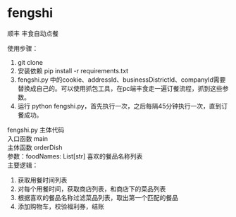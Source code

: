 # fengshi
顺丰 丰食自动点餐

使用步骤：
1. git clone <url>
2. 安装依赖 pip install -r requirements.txt
3. fengshi.py 中的cookie、addressId、businessDistrictId、companyId需要替换成自己的。可以使用抓包工具，在pc端丰食走一遍订餐流程，抓到这些参数。
3. 运行 python fengshi.py，首先执行一次，之后每隔45分钟执行一次，直到订餐成功。




fengshi.py 主体代码
<br />
入口函数 main
<br />
主体函数 orderDish
<br />
参数：foodNames: List[str] 喜欢的餐品名称列表
<br />
主要逻辑：
<br />
1. 获取用餐时间列表
2. 对每个用餐时间，获取商店列表，和商店下的菜品列表
3. 根据喜欢的餐品名称过滤菜品列表，取出第一个匹配的餐品
4. 添加购物车，校验福利券，结账

